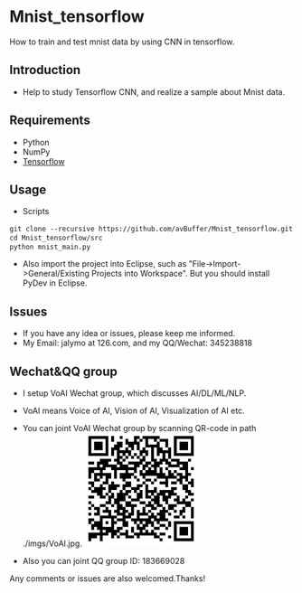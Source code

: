 # Mnist_tensorflow
How to train and test mnist data by using CNN in tensorflow.

## Introduction
* Help to study Tensorflow CNN, and realize a sample about Mnist data.

## Requirements
* Python
* NumPy
* [Tensorflow](https://github.com/tensorflow/tensorflow)

## Usage
* Scripts
```shell
git clone --recursive https://github.com/avBuffer/Mnist_tensorflow.git
cd Mnist_tensorflow/src
python mnist_main.py
```
* Also import the project into Eclipse, such as "File->Import->General/Existing Projects into Workspace". But you should install PyDev in Eclipse.

## Issues
* If you have any idea or issues, please keep me informed.
* My Email: jalymo at 126.com, and my QQ/Wechat: 345238818

## Wechat&QQ group 
* I setup VoAI Wechat group, which discusses AI/DL/ML/NLP.
* VoAI means Voice of AI, Vision of AI, Visualization of AI etc.
* You can joint VoAI Wechat group by scanning QR-code in path ./imgs/VoAI.jpg.
 ![QR-code](./imgs/VoAI.jpg)

* Also you can joint QQ group ID: 183669028

Any comments or issues are also welcomed.Thanks!
